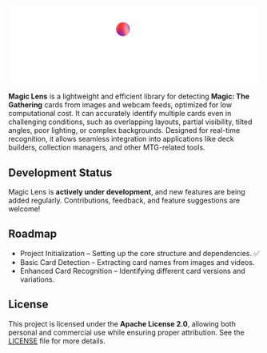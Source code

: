 ![Magic Lens Banner](assets/banner-white.png)

**Magic Lens** is a lightweight and efficient library for detecting **Magic: The Gathering** cards from images and webcam feeds, optimized for low computational cost. It can accurately identify multiple cards even in challenging conditions, such as overlapping layouts, partial visibility, tilted angles, poor lighting, or complex backgrounds. Designed for real-time recognition, it allows seamless integration into applications like deck builders, collection managers, and other MTG-related tools.

## Development Status

Magic Lens is **actively under development**, and new features are being added regularly. Contributions, feedback, and feature suggestions are welcome!

## Roadmap

- Project Initialization – Setting up the core structure and dependencies. ✅
- Basic Card Detection – Extracting card names from images and videos.
- Enhanced Card Recognition – Identifying different card versions and variations.

## License

This project is licensed under the **Apache License 2.0**, allowing both personal and commercial use while ensuring proper attribution. See the [LICENSE](LICENSE) file for more details.
